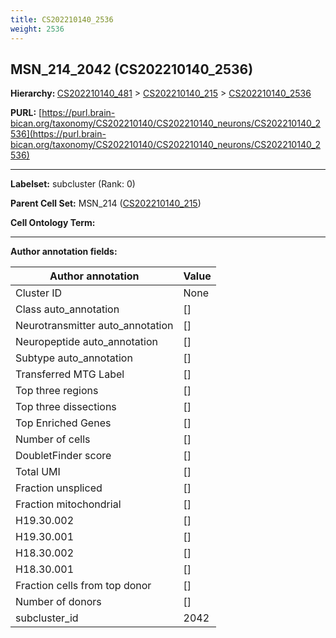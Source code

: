 ```yaml
---
title: CS202210140_2536
weight: 2536
---
```

## MSN_214_2042 (CS202210140_2536)
<b>Hierarchy: </b>
[CS202210140_481](../CS202210140_481) >
[CS202210140_215](../CS202210140_215) >
[CS202210140_2536](../CS202210140_2536)

**PURL:** [https://purl.brain-bican.org/taxonomy/CS202210140/CS202210140_neurons/CS202210140_2536](https://purl.brain-bican.org/taxonomy/CS202210140/CS202210140_neurons/CS202210140_2536)

---


**Labelset:** subcluster (Rank: 0)

**Parent Cell Set:** MSN_214 ([CS202210140_215](../CS202210140_215))



**Cell Ontology Term:** 

[MARKER GENES.]: #


---

[TRANSFERRED ANNOTATIONS.]: #


[AUTHOR ANNOTATION FIELDS.]: #


**Author annotation fields:**

| Author annotation | Value |
|-------------------|-------|
|Cluster ID|None|
|Class auto_annotation|[]|
|Neurotransmitter auto_annotation|[]|
|Neuropeptide auto_annotation|[]|
|Subtype auto_annotation|[]|
|Transferred MTG Label|[]|
|Top three regions|[]|
|Top three dissections|[]|
|Top Enriched Genes|[]|
|Number of cells|[]|
|DoubletFinder score|[]|
|Total UMI|[]|
|Fraction unspliced|[]|
|Fraction mitochondrial|[]|
|H19.30.002|[]|
|H19.30.001|[]|
|H18.30.002|[]|
|H18.30.001|[]|
|Fraction cells from top donor|[]|
|Number of donors|[]|
|subcluster_id|2042|

